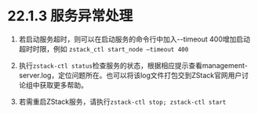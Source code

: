 # 22.1.3 服务异常处理

1. 若启动服务超时，则可以在启动服务的命令行中加入--timeout 400增加启动超时时限，例如 `zstack_ctl start_node –timeout 400`

2. 执行`zstack-ctl status`检查服务的状态，根据相应提示查看management-server.log，定位问题所在。也可以将该log文件打包交到ZStack官网用户讨论组中获取更多帮助。

3. 若需重启ZStack服务，请执行`zstack-ctl stop; zstack-ctl start`

